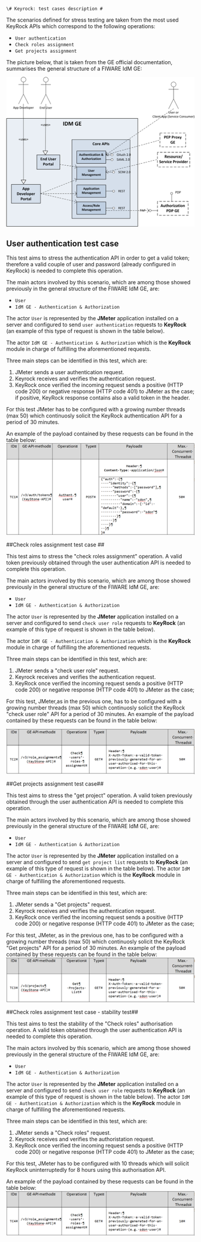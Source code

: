 	\# Keyrock: test cases description #

The scenarios defined for stress testing are taken from the most used KeyRock APIs which correspond to the following operations:

- `User authentication`
- `Check roles assignment`
- `Get projects assignment`

The picture below, that is taken from the GE official documentation, summarises the general structure of a FIWARE IdM GE:

![Update data flow](./Idm_ge.png)

## User authentication test case ##

This test aims to stress the authentication API in order to get a valid token; therefore a valid couple of user and password (already configured in KeyRock) is needed to complete this operation.

The main actors involved by this scenario, which are among those showed previously in the general structure of the FIWARE IdM GE, are:

- `User`
- `IdM GE - Authentication & Authorization`

The actor `User` is represented by the **JMeter** application installed on a server and configured to send `user authentication` requests to **KeyRock** (an example of this type of request is shown in the table below).

The actor `IdM GE - Authentication & Authorization` which is the **KeyRock** module in charge of fulfilling the aforementioned requests.

Three main steps can be identified in this test, which are:

1. JMeter sends a user authentication request.
2. Keyrock receives and verifies the authentication request.
3. KeyRock once verified the incoming request sends a positive (HTTP code 200) or negative response (HTTP code 401) to JMeter as the case; if positive, KeyRock response contains also a valid token in the header. 

For this test JMeter has to be configured with a growing number threads (max 50) which continuosly solicit the KeyRock authentication API for a period of 30 minutes.

An example of the payload contained by these requests can be found in the table below:
![Update data flow](./Table1.png)

##Check roles assignment test case	##

This test aims to stress the "check roles assignment" operation. A valid token previously obtained through the user authentication API is needed to complete this operation.

The main actors involved by this scenario, which are among those showed previously in the general structure of the FIWARE IdM GE, are:

- `User`
- `IdM GE - Authentication & Authorization`

The actor `User` is represented by the **JMeter** application installed on a server and configured to send `check user role` requests to **KeyRock** 
(an example of this type of request is shown in the table below).

The actor `IdM GE - Authentication & Authorization` which is the **KeyRock** module in charge of fulfilling the aforementioned requests.

Three main steps can be identified in this test, which are:

1. JMeter sends a "check user role" request.
2. Keyrock receives and verifies the authentication request.
3. KeyRock once verified the incoming request sends a positive (HTTP code 200) or negative response (HTTP code 401) to JMeter as the case; 

For this test, JMeter,as in the previous one, has to be configured with a growing number threads (max 50) which continuosly solicit the KeyRock "check user role" API for a period of 30 minutes.
An example of the payload contained by these requests can be found in the table below:

![Update data flow](./Table2.png)

##Get projects assignment test case##

This test aims to stress the "get project" operation. A valid token previously obtained through the user authentication API is needed to complete this operation.

The main actors involved by this scenario, which are among those showed previously in the general structure of the FIWARE IdM GE, are:

- `User`
- `IdM GE - Authentication & Authorization`

The actor `User` is represented by the **JMeter** application installed on a server and configured to send `get project list` requests to **KeyRock** (an example of this type of request is shown in the table below).
The actor `IdM GE - Authentication & Authorization` which is the **KeyRock** module in charge of fulfilling the aforementioned requests.

Three main steps can be identified in this test, which are:

1. JMeter sends a "Get projects" request.
2. Keyrock receives and verifies the authentication request.
3. KeyRock once verified the incoming request sends a positive (HTTP code 200) or negative response (HTTP code 401) to JMeter as the case; 

For this test, JMeter, as in the previous one, has to be configured with a growing number threads (max 50) which continuosly solicit the KeyRock "Get projects" API for a period of 30 minutes.
An example of the payload contained by these requests can be found in the table below:
![Update data flow](./Table3.png)

##Check roles assignment test case	- stability test##

This test aims to test the stability of the "Check roles" authorisation operation. A valid token obtained through the user authentication API is needed to complete this operation.

The main actors involved by this scenario, which are among those showed previously in the general structure of the FIWARE IdM GE, are: 

- `User`
- `IdM GE - Authentication & Authorization`

The actor `User` is represented by the **JMeter** application installed on a server and configured to send `check user role` requests to **KeyRock** (an example of this type of request is shown in the table below).
The actor `IdM GE - Authentication & Authorization` which is the **KeyRock** module in charge of fulfilling the aforementioned requests.

Three main steps can be identified in this test, which are:

1. JMeter sends a "Check roles" request.
2. Keyrock receives and verifies the authoristation request.
3. KeyRock once verified the incoming request sends a positive (HTTP code 200) or negative response (HTTP code 401) to JMeter as the case; 

For this test, JMeter has to be configured with 10 threads which will solicit KeyRock uninterruptedly for 8 hours using this authorisation API.

An example of the payload contained by these requests can be found in the table below:
![Update data flow](./Table4.png)